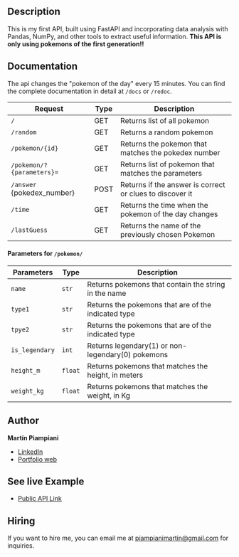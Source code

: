 ## Description
This is my first API, built using FastAPI and incorporating data analysis with Pandas, NumPy, and other tools to extract useful information. **This API is only using pokemons of the first generation!!**

## Documentation
The api changes the "pokemon of the day" every 15 minutes.
You can find the complete documentation in detail at `/docs` or `/redoc`.

| Request                   | Type | Description                                              |
|---------------------------|------|----------------------------------------------------------|
| `/`                       | GET  | Returns list of all pokemon                              |
| `/random`                 | GET  | Returns a random pokemon                                 |
| `/pokemon/{id}`           | GET  | Returns the pokemon that matches the pokedex number      |
| `/pokemon/?{parameters}=` | GET  | Returns list of pokemon that matches the parameters      |
| `/answer` {pokedex_number}| POST | Returns if the answer is correct or clues to discover it |
| `/time`                   | GET  | Returns the time when the pokemon of the day changes     |
| `/lastGuess`              | GET  | Returns the name of the previously chosen Pokemon        |

#### Parameters for `/pokemon/`
| Parameters   | Type  | Description                                          |
|--------------|-------|------------------------------------------------------|
|`name`        |`str`  | Returns pokemons that contain the string in the name |
|`type1`       |`str`  | Returns the pokemons that are of the indicated type  |
|`tpye2`       |`str`  | Returns the pokemons that are of the indicated type  |
|`is_legendary`|`int`  | Returns legendary(1) or non-legendary(0) pokemons    |
|`height_m`    |`float`| Returns pokemons that matches the height, in meters  |
|`weight_kg`   |`float`| Returns pokemons that matches the weight, in Kg      |

## Author
**Martín Piampiani**

* [LinkedIn](https://www.linkedin.com/in/martin-piampiani)
* [Portfolio web](https://1pampu.github.io/my-portfolio/)

## See live Example
- [Public API Link](https://my-poke-api.onrender.com/)

## Hiring
If you want to hire me, you can email me at piampianimartin@gmail.com for inquiries.
